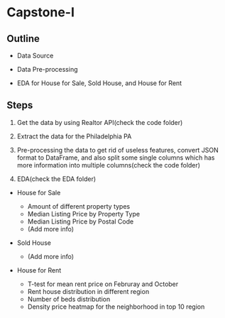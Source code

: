# Capstone-I

## Outline

- Data Source

- Data Pre-processing

- EDA for House for Sale, Sold House, and House for Rent

## Steps

1. Get the data by using Realtor API(check the code folder)

2. Extract the data for the Philadelphia PA

3. Pre-processing the data to get rid of useless features, convert JSON format to DataFrame, and also split some single columns which has more information into multiple columns(check the code folder)

4. EDA(check the EDA folder)

- House for Sale
    - Amount of different property types
    - Median Listing Price by Property Type
    - Median Listing Price by Postal Code
    - (Add more info)

- Sold House
    - (Add more info)

- House for Rent
    - T-test for mean rent price on Februray and October
    - Rent house distribution in different region
    - Number of beds distribution
    - Density price heatmap for the neighborhood in top 10 region
